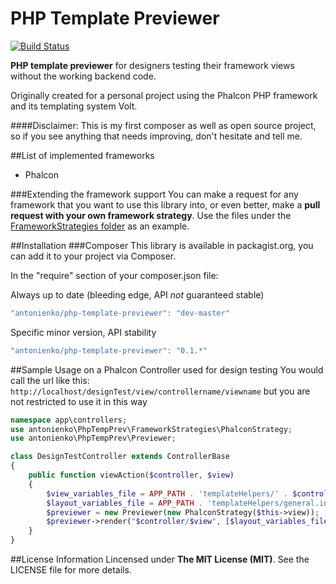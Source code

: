 PHP Template Previewer 
======================
[![Build Status](https://api.shippable.com/projects/553f93e8edd7f2c052d5a0a9/badge?branchName=master)](https://app.shippable.com/projects/553f93e8edd7f2c052d5a0a9/builds/latest)

__PHP template previewer__ for designers testing their framework views without the working backend code.

Originally created for a personal project using the Phalcon PHP framework and its templating system Volt.

####Disclaimer:
This is my first composer as well as open source project, so if you see anything that needs improving, don't hesitate
and tell me.

##List of implemented frameworks
* Phalcon

###Extending the framework support
You can make a request for any framework that you want to use this library into, or even better, make a __pull request with your own framework strategy__.
Use the files under the [FrameworkStrategies folder](./antonienko/PhpTempPrev/FrameworkStrategies) as an example.

##Installation
###Composer
This library is available in packagist.org, you can add it to your project
via Composer.

In the "require" section of your composer.json file:

Always up to date (bleeding edge, API *not* guaranteed stable)
```javascript
"antonienko/php-template-previewer": "dev-master"
```

Specific minor version, API stability
```javascript
"antonienko/php-template-previewer": "0.1.*"
```

##Sample Usage on a Phalcon Controller used for design testing
You would call the url like this: `http://localhost/designTest/view/controllername/viewname` but you are not restricted to use it in this way

```php
namespace app\controllers;
use antonienko\PhpTempPrev\FrameworkStrategies\PhalconStrategy;
use antonienko\PhpTempPrev\Previewer;

class DesignTestController extends ControllerBase
{
    public function viewAction($controller, $view)
    {
        $view_variables_file = APP_PATH . 'templateHelpers/' . $controller . '/' . $view . '.ini';
        $layout_variables_file = APP_PATH . 'templateHelpers/general.ini';
        $previewer = new Previewer(new PhalconStrategy($this->view));
        $previewer->render("$controller/$view", [$layout_variables_file, $view_variables_file]);
    }
}
```

##License Information
Lincensed under __The MIT License (MIT)__. See the LICENSE file for more details.
